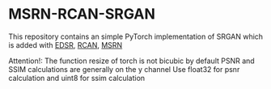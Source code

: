 # MSRN-RCAN-SRGAN
This repository contains an simple PyTorch implementation of SRGAN which is added with
    [EDSR](https://arxiv.org/abs/1707.02921),
    [RCAN](https://arxiv.org/abs/1807.02758), 
    [MSRN](https://arxiv.org/abs/1904.10698)

Attention!: 
    The function resize of torch is not bicubic by default 
    PSNR and SSIM calculations are generally on the y channel 
    Use float32 for psnr calculation and uint8 for ssim calculation